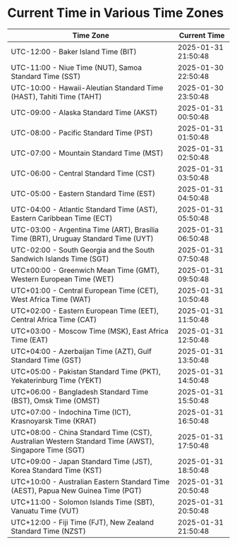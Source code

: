 # Current Time in Various Time Zones

| Time Zone | Current Time |
|-----------|--------------|
| UTC-12:00 - Baker Island Time (BIT) | 2025-01-31 21:50:48 |
| UTC-11:00 - Niue Time (NUT), Samoa Standard Time (SST) | 2025-01-30 22:50:48 |
| UTC-10:00 - Hawaii-Aleutian Standard Time (HAST), Tahiti Time (TAHT) | 2025-01-30 23:50:48 |
| UTC-09:00 - Alaska Standard Time (AKST) | 2025-01-31 00:50:48 |
| UTC-08:00 - Pacific Standard Time (PST) | 2025-01-31 01:50:48 |
| UTC-07:00 - Mountain Standard Time (MST) | 2025-01-31 02:50:48 |
| UTC-06:00 - Central Standard Time (CST) | 2025-01-31 03:50:48 |
| UTC-05:00 - Eastern Standard Time (EST) | 2025-01-31 04:50:48 |
| UTC-04:00 - Atlantic Standard Time (AST), Eastern Caribbean Time (ECT) | 2025-01-31 05:50:48 |
| UTC-03:00 - Argentina Time (ART), Brasília Time (BRT), Uruguay Standard Time (UYT) | 2025-01-31 06:50:48 |
| UTC-02:00 - South Georgia and the South Sandwich Islands Time (SGT) | 2025-01-31 07:50:48 |
| UTC±00:00 - Greenwich Mean Time (GMT), Western European Time (WET) | 2025-01-31 09:50:48 |
| UTC+01:00 - Central European Time (CET), West Africa Time (WAT) | 2025-01-31 10:50:48 |
| UTC+02:00 - Eastern European Time (EET), Central Africa Time (CAT) | 2025-01-31 11:50:48 |
| UTC+03:00 - Moscow Time (MSK), East Africa Time (EAT) | 2025-01-31 12:50:48 |
| UTC+04:00 - Azerbaijan Time (AZT), Gulf Standard Time (GST) | 2025-01-31 13:50:48 |
| UTC+05:00 - Pakistan Standard Time (PKT), Yekaterinburg Time (YEKT) | 2025-01-31 14:50:48 |
| UTC+06:00 - Bangladesh Standard Time (BST), Omsk Time (OMST) | 2025-01-31 15:50:48 |
| UTC+07:00 - Indochina Time (ICT), Krasnoyarsk Time (KRAT) | 2025-01-31 16:50:48 |
| UTC+08:00 - China Standard Time (CST), Australian Western Standard Time (AWST), Singapore Time (SGT) | 2025-01-31 17:50:48 |
| UTC+09:00 - Japan Standard Time (JST), Korea Standard Time (KST) | 2025-01-31 18:50:48 |
| UTC+10:00 - Australian Eastern Standard Time (AEST), Papua New Guinea Time (PGT) | 2025-01-31 20:50:48 |
| UTC+11:00 - Solomon Islands Time (SBT), Vanuatu Time (VUT) | 2025-01-31 20:50:48 |
| UTC+12:00 - Fiji Time (FJT), New Zealand Standard Time (NZST) | 2025-01-31 21:50:48 |
